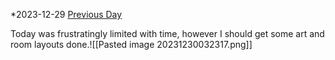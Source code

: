 *2023-12-29
[Previous Day](Daily%20Notes/Day%2018-7)

Today was frustratingly limited with time, however I should get some art and room layouts done.![[Pasted image 20231230032317.png]]